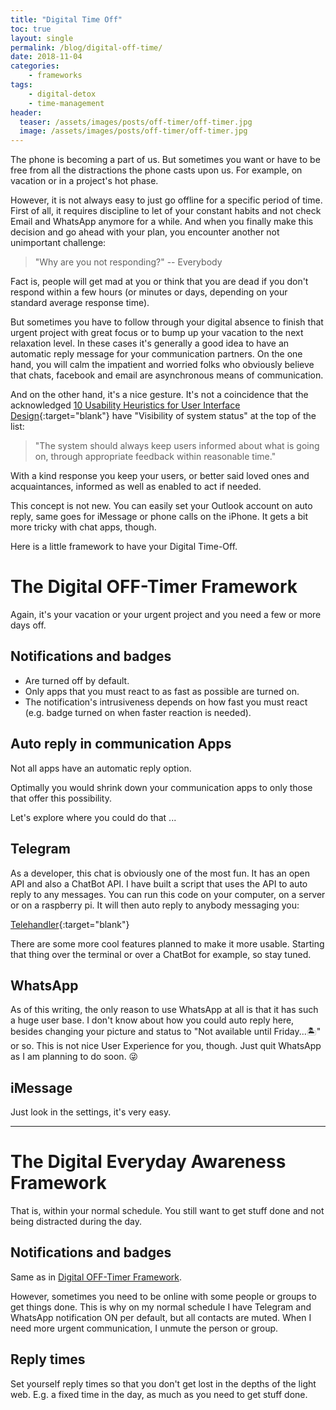 ```yaml
---
title: "Digital Time Off"
toc: true
layout: single
permalink: /blog/digital-off-time/
date: 2018-11-04
categories: 
    - frameworks
tags:
    - digital-detox
    - time-management
header:
  teaser: /assets/images/posts/off-timer/off-timer.jpg
  image: /assets/images/posts/off-timer/off-timer.jpg
---
```


The phone is becoming a part of us. But sometimes you want or have to be free from all the distractions
the phone casts upon us. For example, on vacation or in a project's hot phase. 

However, it is not always easy to just go offline for a specific period of time. First of all, it requires discipline to let of 
your constant habits and not check Email and WhatsApp anymore for a while. And when you finally make this decision and 
go ahead with your plan, you encounter another not unimportant challenge:

> "Why are you not responding?" 
-- Everybody  

Fact is, people will get mad at you or think that you are dead if you don't respond within a few hours (or minutes or days,
depending on your standard average response time).

But sometimes you have to follow through your digital absence to finish that urgent project with great focus or to bump up
your vacation to the next relaxation level. In these cases it's generally a good idea to have an automatic reply message for
your communication partners. On the one hand, you will calm the impatient and worried folks who obviously believe that 
chats, facebook and email are asynchronous means of communication. 

And on the other hand, it's a nice gesture. It's not a coincidence that the acknowledged
[10 Usability Heuristics for User Interface Design](https://www.nngroup.com/articles/ten-usability-heuristics/){:target="blank"}
have "Visibility of system status" at the top of the list:
> "The system should always keep users informed about what is going on, through appropriate feedback within reasonable time."

With a kind response you keep your users, or better said loved ones and acquaintances, informed as well as enabled to 
act if needed.

This concept is not new. You can easily set your Outlook account on auto reply, same goes for iMessage or phone calls 
on the iPhone. It gets a bit more tricky with chat apps, though.

Here is a little framework to have your Digital Time-Off.

# The Digital OFF-Timer Framework
Again, it's your vacation or your urgent project and you need a few or more days off.

## Notifications and badges
- Are turned off by default.
- Only apps that you must react to as fast as possible are turned on.
- The notification's intrusiveness depends on how fast you must react (e.g. badge turned on when faster reaction is needed).

## Auto reply in communication Apps
Not all apps have an automatic reply option. 

Optimally you would shrink down your communication apps to only those that offer this possibility. 

Let's explore where you could do that ...

## Telegram
As a developer, this chat is obviously one of the most fun. It has an open API and also a ChatBot API. I have built a script
that uses the API to auto reply to any messages. You can run this code on your computer, on a server or on a raspberry pi. 
It will then auto reply to anybody messaging you: 

[Telehandler](https://github.com/RichStone/telegram-auto-reply){:target="blank"}

There are some more cool features planned to make it more usable. Starting that thing over the terminal or over a ChatBot 
for example, so stay tuned.

## WhatsApp
As of this writing, the only reason to use WhatsApp at all is that it has such a huge user base. I don't know about how you
could auto reply here, besides changing your picture and status to "Not available until Friday...🏝" or so. This is not nice
User Experience for you, though. Just quit WhatsApp as I am planning to do soon. 😜

## iMessage
Just look in the settings, it's very easy.

___

# The Digital Everyday Awareness Framework 
That is, within your normal schedule. You still want to get stuff done and not being distracted during the day.

## Notifications and badges
Same as in [Digital OFF-Timer Framework](#notifications-and-badges).

However, sometimes you need to be online with some people or groups to get things done. This is why on my normal schedule 
I have Telegram and WhatsApp notification ON per default, but all contacts are muted. When I need more urgent communication, I unmute the person 
or group.

## Reply times
Set yourself reply times so that you don't get lost in the depths of the light web. 
E.g. a fixed time in the day, as much as you need to get stuff done.